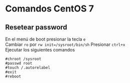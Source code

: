# Comandos CentOS 7

## Resetear password

En el menú de boot presionar la tecla `e`  
Cambiar `ro` por `rw init=/sysroot/bin/sh`
Presionar `ctrl+x`  
Ejecutar los siguientes comandos
```
#chroot /sysroot
#passwd root
#touch /.autorelabel
#exit
#reboot
```
